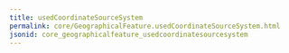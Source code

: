 ```yaml
---
title: usedCoordinateSourceSystem
permalink: core/GeographicalFeature.usedCoordinateSourceSystem.html
jsonid: core_geographicalfeature_usedcoordinatesourcesystem
---
```

